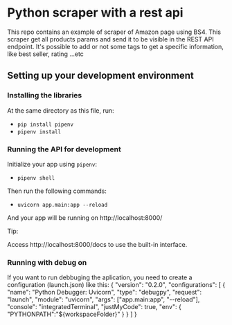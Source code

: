# Python scraper with a rest api 
This repo contains an example of scraper of Amazon page using BS4. 
This scraper get all products params and send it to be visible  in the REST API endpoint.
It's possible to add or not some tags to get a  specific information, like best seller, rating ...etc

## Setting up your development environment

### Installing the libraries
At the same directory as this file, run:
  - `pip install pipenv`
  - `pipenv install`

### Running the API for development
Initialize your app using `pipenv`:

- `pipenv shell`

Then run the following commands:

- `uvicorn app.main:app --reload`

And your app will be running on http://localhost:8000/

Tip:

Access http://localhost:8000/docs to use the built-in interface.

### Running with debug on
If you want to run debbuging the aplication, you need to create a configuration (launch.json) like this:
{
    "version": "0.2.0",
    "configurations": [
        {
            "name": "Python Debugger: Uvicorn",
            "type": "debugpy",
            "request": "launch",
            "module": "uvicorn",
            "args": ["app.main:app", "--reload"],
            "console": "integratedTerminal",
            "justMyCode": true,
            "env": {
                "PYTHONPATH":"${workspaceFolder}"
            }
        }
    ]
} 